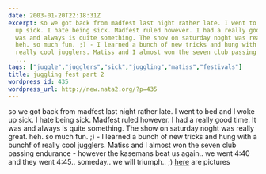 ```yaml
---
date: 2003-01-20T22:18:31Z
excerpt: so we got back from madfest last night rather late. I went to bed and I woke
  up sick. I hate being sick. Madfest ruled however. I had a really good time. It
  was and always is quite something. The show on saturday noght was really great.
  heh. so much fun. ;) - I learned a bunch of new tricks and hung with a bunchf of
  really cool jugglers. Matiss and I almost won the seven club passing endurance -
  ...
tags: ["juggle","jugglers","sick","juggling","matiss","festivals"]
title: juggling fest part 2
wordpress_id: 435
wordpress_url: http://new.nata2.org/?p=435
---
```


so we got back from madfest last night rather late. I went to bed and I woke up sick. I hate being sick. Madfest ruled however. I had a really good time. It was and always is quite something. The show on saturday noght was really great. heh. so much fun. ;) - I learned a bunch of new tricks and hung with a bunchf of really cool jugglers. Matiss and I almost won the seven club passing endurance - however the kasemans beat us again.. we went 4:40 and they went 4:45.. someday.. we will triumph.. ;) <a href="https://web.archive.org/web/20030814003134/http://www.nata2.info//?path=pictures%2Fjuggling%2Ffestivals%2Fmadfest_03">here</a> are pictures
